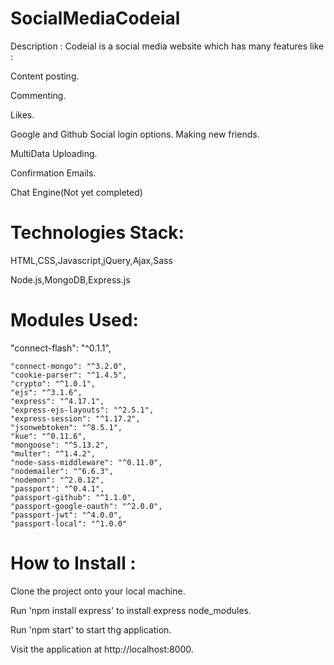 # SocialMediaCodeial

Description : Codeial is a social media website which has many features like :

Content posting.

Commenting.

Likes.

Google and Github Social login options.
Making new friends.

MultiData Uploading.

Confirmation Emails.

Chat Engine(Not yet completed)

# Technologies Stack:

HTML,CSS,Javascript,jQuery,Ajax,Sass

Node.js,MongoDB,Express.js

# Modules Used:

   "connect-flash": "^0.1.1",
   
    "connect-mongo": "^3.2.0",
    "cookie-parser": "^1.4.5",
    "crypto": "^1.0.1",
    "ejs": "^3.1.6",
    "express": "^4.17.1",
    "express-ejs-layouts": "^2.5.1",
    "express-session": "^1.17.2",
    "jsonwebtoken": "^8.5.1",
    "kue": "^0.11.6",
    "mongoose": "^5.13.2",
    "multer": "^1.4.2",
    "node-sass-middleware": "^0.11.0",
    "nodemailer": "^6.6.3",
    "nodemon": "^2.0.12",
    "passport": "^0.4.1",
    "passport-github": "^1.1.0",
    "passport-google-oauth": "^2.0.0",
    "passport-jwt": "^4.0.0",
    "passport-local": "^1.0.0"

# How to Install :

Clone the project onto your local machine.

Run 'npm install express' to install express node_modules.

Run 'npm start' to start thg application.

Visit the application at http://localhost:8000.
